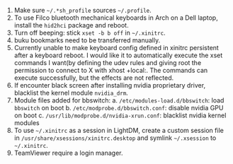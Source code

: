 1. Make sure `~/.*sh_profile` sources `~/.profile`.
2. To use Filco bluetooth mechanical keyboards in Arch on a Dell laptop, install
   the `hid2hci` package and reboot.
3. Turn off beeping: stick `xset -b b off` in `~/.xinitrc`.
4. buku bookmarks need to be transferred manually.
5. Currently unable to make keyboard config defined in xinitrc persistent after
   a keyboard reboot. I would like it to automatically execute the xset commands
   I want(by defining the udev rules and giving root the permission to connect
   to X with xhost +local:. The commands can execute successfully, but the
   effects are not reflected.
6. If encounter black screen after installing nvidia proprietary driver,
   blacklist the kernel module `nvidia_drm`.
7. Module files added for bbswitch: 
  a. `/etc/modules-load.d/bbswitch`: load `bbswitch` on boot
  b. `/etc/modprobe.d/bbswitch.conf`: disable nvidia GPU on boot
  c. `/usr/lib/modprobe.d/nvidia-xrun.conf`: blacklist nvidia kernel modules
8. To use `~/.xinitrc` as a session in LightDM, create a custom session file in
   `/usr/share/xsessions/xinitrc.desktop` and symlink `~/.xsession` to
   `~/.xinitrc`.
9. TeamViewer require a login manager.
